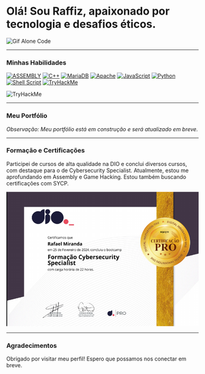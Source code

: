 # Olá! Sou Raffiz, apaixonado por tecnologia e desafios éticos.

![Gif Alone Code](https://user-images.githubusercontent.com/74038190/212748830-4c709398-a386-4761-84d7-9e10b98fbe6e.gif)

---

### Minhas Habilidades

[![ASSEMBLY](https://img.shields.io/badge/_-ASM-6E4C13.svg?style=for-the-badge)](https://github.com/yds12/x64-roadmap)
[![C++](https://img.shields.io/badge/c++-%2300599C.svg?style=for-the-badge&logo=c%2B%2B&logoColor=white)](https://www.arduino.cc/reference/pt/)
[![MariaDB](https://img.shields.io/badge/MariaDB-003545?style=for-the-badge&logo=mariadb&logoColor=white)](https://mariadb.org/)
[![Apache](https://img.shields.io/badge/apache-%23D42029.svg?style=for-the-badge&logo=apache&logoColor=white)](https://www.apache.org/)
[![JavaScript](https://img.shields.io/badge/JavaScript-F7DF1E?style=for-the-badge&logo=javascript&logoColor=black)](https://developer.mozilla.org/pt-BR/docs/Web/JavaScript)
[![Python](https://img.shields.io/badge/python-3670A0?style=for-the-badge&logo=python&logoColor=ffdd54)](https://roadmap.sh/python)
[![Shell Script](https://img.shields.io/badge/shell_script-%23121011.svg?style=for-the-badge&logo=gnu-bash&logoColor=white)](https://codeburst.io/your-perfect-kickstart-to-shell-scripting-857b81c0939b)
[![TryHackMe](https://img.shields.io/badge/TryHackMe-212C42.svg?style=for-the-badge&logo=TryHackMe&logoColor=white)](https://tryhackme.com/r/p/R4fF1z.pwn)

<img src="https://tryhackme-badges.s3.amazonaws.com/R4fF1z.pwn.png" alt="TryHackMe">

---

### Meu Portfólio

<!--[![Netlify](https://img.shields.io/badge/netlify-%23000000.svg?style=for-the-badge&logo=netlify&logoColor=#00C7B7)](https://raffizmc.netlify.app) -->

*Observação: Meu portfólio está em construção e será atualizado em breve.*

---

### Formação e Certificações

Participei de cursos de alta qualidade na DIO e conclui diversos cursos, com destaque para o de Cybersecurity Specialist. Atualmente, estou me aprofundando em Assembly e Game Hacking. Estou também buscando certificações com SYCP.

![Certificado](./Certificado.png "Certificado de Conclusão")

---

### Agradecimentos

Obrigado por visitar meu perfil! Espero que possamos nos conectar em breve.
